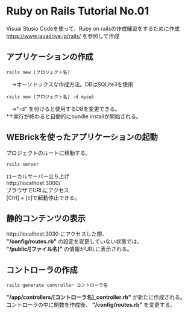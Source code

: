 # Ruby on Rails Tutorial No.01
Visual Stusio Codeを使って、Ruby on railsの作成練習をするために作成  
https://www.javadrive.jp/rails/ を参照して作成  

## アプリケーションの作成
```
rails new (プロジェクト名)  
```
　→オーソドックスな作成方法。DBはSQLite3を使用  
```
rails new (プロジェクト名) -d mysql  
```
　→"-d" を付けると使用するDBを変更できる。  
*↑実行が終わると自動的にbundle installが開始される。  

## WEBrickを使ったアプリケーションの起動
プロジェクトのルートに移動する。 
``` 
rails server  
```
ローカルサーバー立ち上げ  
http://localhost:3000/  
ブラウザでURLにアクセス  
[Ctrl] + [c]で起動停止できる。  

## 静的コンテンツの表示
http://localhost:3030 にアクセスした際、  
__"/config/routes.rb"__ の設定を変更していない状態では、  
__"/public/[ファイル名]"__ の情報がURLに表示される。  

## コントローラの作成
```
rails generate controller コントローラ名  
```
__"/app/controllers/[コントローラ名]\_controller.rb"__ が新たに作成される。  
コントローラの中に関数を作成後、 __"/config/routes.rb"__ を変更する。  